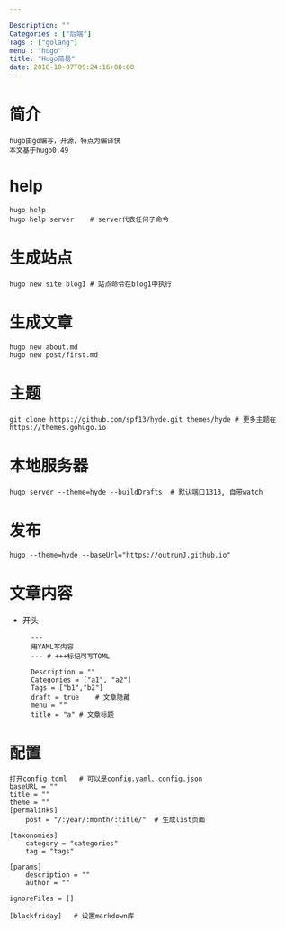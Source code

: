 ```yaml
---

Description: ""
Categories : ["后端"]
Tags : ["golang"]
menu : "hugo"
title: "Hugo简易"
date: 2018-10-07T09:24:16+08:00
---
```


# 简介

    hugo由go编写，开源，特点为编译快
    本文基于hugo0.49

# help

    hugo help
    hugo help server    # server代表任何子命令

# 生成站点

    hugo new site blog1 # 站点命令在blog1中执行

# 生成文章

    hugo new about.md
    hugo new post/first.md
      
# 主题
    
    git clone https://github.com/spf13/hyde.git themes/hyde # 更多主题在https://themes.gohugo.io


# 本地服务器

    hugo server --theme=hyde --buildDrafts  # 默认端口1313, 自带watch

# 发布

    hugo --theme=hyde --baseUrl="https://outrunJ.github.io"

# 文章内容

* 开头

        ---
        用YAML写内容
        --- # +++标记可写TOML

        Description = ""
        Categories = ["a1", "a2"]
        Tags = ["b1","b2"]
        draft = true    # 文章隐藏
        menu = ""
        title = "a" # 文章标题
 
# 配置

    打开config.toml   # 可以是config.yaml、config.json
    baseURL = ""
    title = ""
    theme = ""
    [permalinks]
        post = "/:year/:month/:title/"  # 生成list页面

    [taxonomies]
        category = "categories"
        tag = "tags"

    [params]
        description = ""
        author = ""

    ignoreFiles = []

    [blackfriday]   # 设置markdown库

